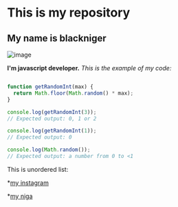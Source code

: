 # This is my repository

## My name is blackniger

![image](https://github.com/Alekskol25/pidopor228337/assets/122686627/7ef6243a-4a4b-4600-b8df-ba15206f1768)

**I'm javascript developer.**
*This is the example of my code:*

```javascript

function getRandomInt(max) {
  return Math.floor(Math.random() * max);
}

console.log(getRandomInt(3));
// Expected output: 0, 1 or 2

console.log(getRandomInt(1));
// Expected output: 0

console.log(Math.random());
// Expected output: a number from 0 to <1

```
This is unordered list:

*[my instagram](https://www.instagram.com/)

*[my niga](https://github.com/Alekskol25/pidopor228337/assets/122686627/7ef6243a-4a4b-4600-b8df-ba15206f1768)
